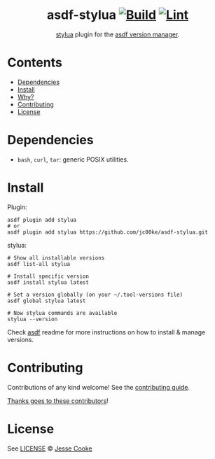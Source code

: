 <div align="center">

# asdf-stylua [![Build](https://github.com/jc00ke/asdf-stylua/actions/workflows/build.yml/badge.svg)](https://github.com/jc00ke/asdf-stylua/actions/workflows/build.yml) [![Lint](https://github.com/jc00ke/asdf-stylua/actions/workflows/lint.yml/badge.svg)](https://github.com/jc00ke/asdf-stylua/actions/workflows/lint.yml)

[stylua](https://github.com/jc00ke/asdf-stylua) plugin for the [asdf version manager](https://asdf-vm.com).

</div>

# Contents

- [Dependencies](#dependencies)
- [Install](#install)
- [Why?](#why)
- [Contributing](#contributing)
- [License](#license)

# Dependencies

- `bash`, `curl`, `tar`: generic POSIX utilities.

# Install

Plugin:

```shell
asdf plugin add stylua
# or
asdf plugin add stylua https://github.com/jc00ke/asdf-stylua.git
```

stylua:

```shell
# Show all installable versions
asdf list-all stylua

# Install specific version
asdf install stylua latest

# Set a version globally (on your ~/.tool-versions file)
asdf global stylua latest

# Now stylua commands are available
stylua --version
```

Check [asdf](https://github.com/asdf-vm/asdf) readme for more instructions on how to
install & manage versions.

# Contributing

Contributions of any kind welcome! See the [contributing guide](contributing.md).

[Thanks goes to these contributors](https://github.com/jc00ke/asdf-stylua/graphs/contributors)!

# License

See [LICENSE](LICENSE) © [Jesse Cooke](https://github.com/jc00ke/)
